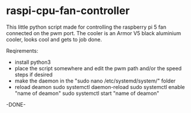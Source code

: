 # raspi-cpu-fan-controller
This little python script made for controlling the raspberry pi 5 fan connected on the pwm port.
The cooler is an Armor V5 black aluminium cooler, looks cool and gets to job done.

Reqirements:
- install python3
- place the script somewhere and edit the pwm path and/or the speed steps if desired
- make the daemon in the "sudo nano /etc/systemd/system/" folder
- reload deamon
sudo systemctl daemon-reload
sudo systemctl enable "name of deamon"
sudo systemctl start "name of deamon"

-DONE-
